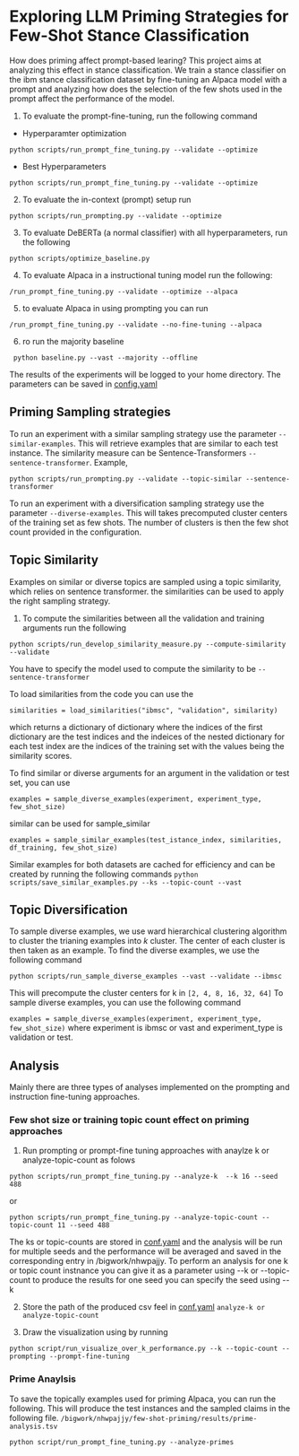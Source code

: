 # Exploring LLM Priming Strategies for Few-Shot Stance Classification

How does priming affect prompt-based learing?
This project aims at analyzing this effect in stance classification.
We train a stance classifier on the ibm stance classification dataset by
fine-tuning an Alpaca model with a prompt and analyzing how does the selection
of the few shots used in the prompt affect the performance of the model.

1) To evaluate the prompt-fine-tuning, run the following command
* Hyperparamter optimization
```
python scripts/run_prompt_fine_tuning.py --validate --optimize 
```

* Best Hyperparameters
```
python scripts/run_prompt_fine_tuning.py --validate --optimize 
``` 
2) To evaluate the in-context (prompt) setup run
```
python scripts/run_prompting.py --validate --optimize 
```
3) To evaluate DeBERTa (a normal classifier) with all hyperparameters, run the following
```
python scripts/optimize_baseline.py 
```

4) To evaluate Alpaca in a instructional tuning model run the following:
```
/run_prompt_fine_tuning.py --validate --optimize --alpaca
```
5) to evaluate Alpaca in using prompting you can run

```
/run_prompt_fine_tuning.py --validate --no-fine-tuning --alpaca
```
6) ro run the majority baseline
```
 python baseline.py --vast --majority --offline
```


The results of the experiments will be logged to your home directory.
The parameters can be saved in [config.yaml](../blob/maser/config.yaml)
## Priming Sampling strategies
To run an experiment with a similar sampling strategy use the parameter ```--similar-examples```. This will retrieve
examples that are similar to each test instance. The similarity measure can be Sentence-Transformers ```--sentence-transformer```.
Example,

```python scripts/run_prompting.py --validate --topic-similar --sentence-transformer```


To run an experiment with a diversification sampling strategy use the parameter ```--diverse-examples```. This
will takes precomputed cluster centers of the training set as few shots. The number of clusters is then the few shot count
provided in the configuration.
## Topic Similarity
Examples on similar or diverse topics are sampled using a topic similarity, which relies on sentence transformer. 
the similarities can be used to apply the right sampling strategy.

1) To compute the similarities between all the validation and training arguments run the following
```
python scripts/run_develop_similarity_measure.py --compute-similarity --validate 
```
You have to specify the model used to compute the similarity to be ```--sentence-transformer``` 

To load similarities from the code you can use the

```similarities = load_similarities("ibmsc", "validation", similarity)```

which returns a dictionary of dictionary where the indices of the first dictionary are the test indices and the indeices
of the nested dictionary for each test index are the indices of the training set with the values being the similarity scores.

To find similar or diverse arguments for an argument in the validation or test set, you can use

```examples = sample_diverse_examples(experiment, experiment_type, few_shot_size)```

similar can be used for sample_similar

```examples = sample_similar_examples(test_istance_index, similarities, df_training, few_shot_size)```

Similar examples for both datasets are cached for efficiency and can be created by running the following commands
``` python scripts/save_similar_examples.py --ks --topic-count --vast  ```
## Topic Diversification

To sample diverse examples, we use ward hierarchical clustering algorithm to cluster the trianing examples into $k$ cluster.
The center of each cluster is then taken as an example. To find the diverse examples, we use the following command


```
python scripts/run_sample_diverse_examples --vast --validate --ibmsc 
```
This will precompute the cluster centers for k in  ```[2, 4, 8, 16, 32, 64]```
To sample diverse examples, you can use the following command

```examples = sample_diverse_examples(experiment, experiment_type, few_shot_size)``` where experiment is ibmsc or vast
and experiment_type is validation or test.

## Analysis

Mainly there are three types of analyses implemented on the prompting and instruction fine-tuning approaches. 
### Few shot size or training topic count effect on priming approaches
1. Run prompting or prompt-fine tuning approaches with anaylze k or analyze-topic-count as folows 
```
python scripts/run_prompt_fine_tuning.py --analyze-k  --k 16 --seed 488
``` 
or 
```
python scripts/run_prompt_fine_tuning.py --analyze-topic-count --topic-count 11 --seed 488
``` 

The ks or topic-counts are stored in [conf.yaml](conf) and the analysis will be run for multiple seeds and the 
performance will be averaged and saved in the corresponding entry in /bigwork/nhwpajjy.
To perform an analysis for one k or topic count instnance you can give it as a parameter using --k or --topic-count
to produce the results for one seed you can specify the seed using --k

2. Store the path of the produced csv feel in [conf.yaml](conf.yaml)
 ``` analyze-k or analyze-topic-count ```

3. Draw the visualization using by running
```
python script/run_visualize_over_k_performance.py --k --topic-count --prompting --prompt-fine-tuning
```

### Prime Anaylsis

To save the topically examples used for priming Alpaca, you can run the following. This will produce the test instances
and the sampled claims in the following file.
```/bigwork/nhwpajjy/few-shot-priming/results/prime-analysis.tsv```

```
python script/run_prompt_fine_tuning.py --analyze-primes
```
